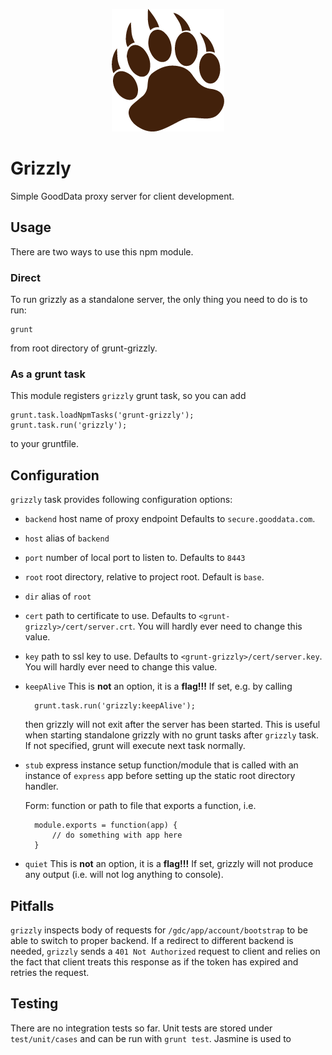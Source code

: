 <p align="center">
  <img src="icon.png"/>
</p>

Grizzly
=======

Simple GoodData proxy server for client development.

## Usage

There are two ways to use this npm module.

### Direct

To run grizzly as a standalone server, the only thing you need to do is to run:

	grunt

from root directory of grunt-grizzly.

### As a grunt task

This module registers `grizzly` grunt task, so you can add

	grunt.task.loadNpmTasks('grunt-grizzly');
	grunt.task.run('grizzly');
	
to your gruntfile.

## Configuration

`grizzly` task provides following configuration options:

- `backend` host name of proxy endpoint
	Defaults to `secure.gooddata.com`.

- `host` alias of `backend`

- `port` number of local port to listen to. 
	Defaults to `8443`

- `root` root directory, relative to project root.
	Default is `base`.

- `dir` alias of `root`

- `cert` path to certificate to use. Defaults to `<grunt-grizzly>/cert/server.crt`.
	You will hardly ever need to change this value.

- `key` path to ssl key to use. Defaults to `<grunt-grizzly>/cert/server.key`.
	You will hardly ever need to change this value.

- `keepAlive` This is **not** an option, it is a **flag!!!** 
	If set, e.g. by calling

		grunt.task.run('grizzly:keepAlive');
		
	then grizzly will not exit after the server has been started. This is useful
	when starting standalone grizzly with no grunt tasks after `grizzly` task.
	If not specified, grunt will execute next task normally.

- `stub` express instance setup function/module that is called with an instance
    of `express` app before setting up the static root directory handler.

   Form: function or path to file that exports a function, i.e.

		module.exports = function(app) {
			// do something with app here
		}
	
- `quiet` This is **not** an option, it is a **flag!!!**
	If set, grizzly will not produce any output (i.e. will not log anything to console).

## Pitfalls

`grizzly` inspects body of requests for `/gdc/app/account/bootstrap`
to be able to switch to proper backend. If a redirect to different backend is needed,
`grizzly` sends a `401 Not Authorized` request to client and relies on the fact
that client treats this response as if the token has expired and retries the request.

## Testing

There are no integration tests so far. Unit tests are stored under `test/unit/cases`
and can be run with `grunt test`. Jasmine is used to
	

